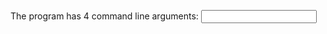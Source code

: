 The program has 4 command line arguments:
<number of test iterations> <input file> <file to write code> <file to write decoded numbers>
